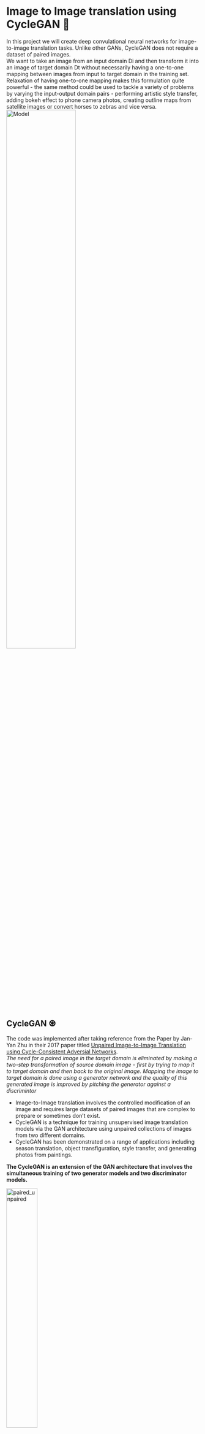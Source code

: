 
#  Image to Image translation using CycleGAN  🌌

In this project we will create deep convulational neural networks for image-to-image translation tasks. 
Unlike other GANs, CycleGAN does not require a dataset of paired images.\
We want to take an image from an input domain  Di
  and then transform it into an image of target domain  Dt
  without necessarily having a one-to-one mapping between images from input to target domain in the training set. Relaxation of having one-to-one mapping makes this formulation quite powerful - the same method could be used to tackle a variety of problems by varying the input-output domain pairs - performing artistic style transfer, adding bokeh effect to phone camera photos, creating outline maps from satellite images or convert horses to zebras and vice versa.\
 <img src="Images/output paper examples.png" alt="Model" width="60%" />

## CycleGAN ♼
The code was implemented after taking reference from the Paper by Jan-Yan Zhu in their 2017 paper titled [Unpaired Image-to-Image Translation using Cycle-Consistent Adversial Networks](https://arxiv.org/abs/1703.10593). \
*The need for a paired image in the target domain is eliminated by making a two-step transformation of source domain image - first by trying to map it to target domain and then back to the original image. Mapping the image to target domain is done using a generator network and the quality of this generated image is improved by pitching the generator against a discrimintor* 

- Image-to-Image translation involves the controlled modification of an image and requires large datasets of paired images that are complex to prepare or sometimes don’t exist.
- CycleGAN is a technique for training unsupervised image translation models via the GAN architecture using unpaired collections of images from two different domains.
- CycleGAN has been demonstrated on a range of applications including season translation, object transfiguration, style transfer, and generating photos from paintings.

**The CycleGAN is an extension of the GAN architecture that involves the simultaneous training of two generator models and two discriminator models.**

<img src='Images/paired_unpaired.jpeg' alt='paired_unpaired' width='40%'/>

## Cycle Consistency
`Adversarial training can, in theory, learn mappings  G
  and  F
  that produce outputs identically distributed as target domains  Y
  and  X
  respectively. However, with large enough capacity, a network can map the same set of input images to any random permutation of images in the target domain, where any of the learned mappings can induce an output distribution that matches the target distribution. Thus, an adversarial loss alone cannot guarantee that the learned function can map an individual input  xi
  to a desired output  yi
 .`
 To regularize the model, the authors introduce the constraint of cycle-consistency - if we transform from source distribution to target and then back again to source distribution, we should get samples from our source distribution.
 
 <img src = 'Images/CCl.png' width='80%'/>


## Model Architecture 𝌭

The model Architecture is compromised of two generator models.
1. One generator (Generator-A) for training images for the first domain.(Domain-A)
2. Second generator(Generator-B)for generating images for the second domain (Domain-B)

The generator model performs **Image translation**

Domain A -> Generator B -> Domain B \
Domain B -> Generator A -> Domain A 

- There is a corresponding discriminator model for every generator.

The first discriminator model (Discriminator-A) takes real images form Domain-A and generated images from Generator-A and **predict whether they are real/fake** and likewise from Discriminator-B.

- Domain-A -> Discriminator-A -> [Real/Fake]
- Domain-B -> Generator-A -> Discriminator-A -> [Real/Fake]
- Domain-B -> Discriminator-B -> [Real/Fake]
- Domain-A -> Generator-B -> Discriminator-B -> [Real/Fake]

**Training is done in adversial zero-sum process** which means the generator learn to better fool the discriminator and the discriminator learns to better detect the fake images.\

The generator models are regularized not just to create new images in target domain, but instead translate more reconstructed versions of input images from source domain. This is acheived by using generated images as input to the corresponding generator model and comparing the output image to the original images. **Passing an image through both the generators is called Cycle.** Together each pair od generator models are trained to better produce the original source image, reffered to as *cycle consistency*.

- Domain-B -> Generator-A -> Domain-A -> Generator-B ->Domain-B
- Domain-A -> Generator-B -> Domain-B -> Generator-A -> Domain-A

Next step in the Architecture is **identity mapping**. In this step the generator is provided with inputs from the target domain and is expected to *generate the same image without change*. This step of the architecture is not a compulsion but this results in better matching of the color profile of the input image.

- Domain-A -> Generator-A -> Domain-A
- Domain-B -> Generator-B -> Domain-B

*the generator and discriminator are actually playing a game whose Nash equilibrium is achieved when the generator's distribution becomes same as the desired distribution.*

![Simplified Architecture of CycleGAN](https://i.ibb.co/BVDkhVV/Screenshot-2023-04-06-at-7-40-10-AM.png)

## 1. Discriminator
The discriminator is a deep convolutional neural network that performs image classification. It takes a source image as input and predicts the likelihood of whether the target image is a real or fake image. Two discriminator models are used, one for Domain-A (scenary) and one for Domain-B (van gogh).

The discriminator design is based on the effective receptive field of the model, which defines the relationship between one output of the model to the number of pixels in the input image. This is called a PatchGAN model and is carefully designed so that each output prediction of the model maps to a 70×70 square or patch of the input image. The benefit of this approach is that the same model can be applied to input images of different sizes, e.g. larger or smaller than 256×256 pixels.

The output of the model depends on the size of the input image but may be one value or a square activation map of values. Each value is a probability for the likelihood that a patch in the input image is real. These values can be averaged to give an overall likelihood or classification score if needed.

<img src='Images/discriminator.jpeg' width = '80%'/>

## 2. Generator 🥷

The generator is an encoder-decoder model architecture. The model takes a source image (e.g. scenary photo) and generates a target image (e.g. van gogh photo). It does this by first downsampling or encoding the input image down to a bottleneck layer, then interpreting the encoding with a number of ResNet layers that use skip connections, followed by a series of layers that upsample or decode the representation to the size of the output image.\
we can define a function that will create the 9-resnet block version for 256×256 input images. This can easily be changed to the 6-resnet block version by setting image_shape to (128x128x3) and n_resnet function argument to 6.

<img src='Images/Generator.jpeg' width = '80%'>

<img src='Images/Resnet.jpeg' width = '40%'>

## 3. Composite Model
Altogether, each generator model is optimized via the combination of four outputs with four loss functions:

- Adversarial loss (L2 or mean squared error).
- Identity loss (L1 or mean absolute error).
- Forward cycle loss (L1 or mean absolute error).
- Backward cycle loss (L1 or mean absolute error).

This can be achieved by defining a composite model used to train each generator model that is responsible for only updating the weights of that generator model, although it is required to share the weights with the related discriminator model and the other generator model.

This is implemented in the define_composite_model() function below that takes a defined generator model (g_model_1) as well as the defined discriminator model for the generator models output (d_model) and the other generator model (g_model_2). The weights of the other models are marked as not trainable as we are only interested in updating the first generator model, i.e. the focus of this composite model.

The discriminator is connected to the output of the generator in order to classify generated images as real or fake. A second input for the composite model is defined as an image from the target domain (instead of the source domain), which the generator is expected to output without translation for the identity mapping. Next, forward cycle loss involves connecting the output of the generator to the other generator, which will reconstruct the source image. Finally, the backward cycle loss involves the image from the target domain used for the identity mapping that is also passed through the other generator whose output is connected to our main generator as input and outputs a reconstructed version of that image from the target domain.

To summarize, a composite model has two inputs for the real photos from Domain-A and Domain-B, and four outputs for the discriminator output, identity generated image, forward cycle generated image, and backward cycle generated image.

**Generator-A Composite Model (BtoA or scenary to painting)**

The inputs, transformations, and outputs of the model are as follows:

- Adversarial Loss: Domain-B -> Generator-A -> Domain-A -> Discriminator-A -> [real/fake]
- Identity Loss: Domain-A -> Generator-A -> Domain-A
- Forward Cycle Loss: Domain-B -> Generator-A -> Domain-A -> Generator-B -> Domain-B
- Backward Cycle Loss: Domain-A -> Generator-B -> Domain-B -> Generator-A -> Domain-A

We can summarize the inputs and outputs as:

- Inputs: Domain-B, Domain-A
- Outputs: Real, Domain-A, Domain-B, Domain-A
- Generator-B Composite Model (AtoB or Horse to Zebra)

The inputs, transformations, and outputs of the model are as follows:

- Adversarial Loss: Domain-A -> Generator-B -> Domain-B -> Discriminator-B -> [real/fake]
- Identity Loss: Domain-B -> Generator-B -> Domain-B
- Forward Cycle Loss: Domain-A -> Generator-B -> Domain-B -> Generator-A -> Domain-A
- Backward Cycle Loss: Domain-B -> Generator-A -> Domain-A -> Generator-B -> Domain-B

We can summarize the inputs and outputs as:

- Inputs: Domain-A, Domain-B
- Outputs: Real, Domain-B, Domain-A, Domain-B



## Output
<p align = 'center'>
  <img src = 'Images/output1.png' width='60%'/>
  <img src = 'Images/output2.png' width='60%'/>
  <img src = 'Images/output3.png' width='60%'/>
 </p>
